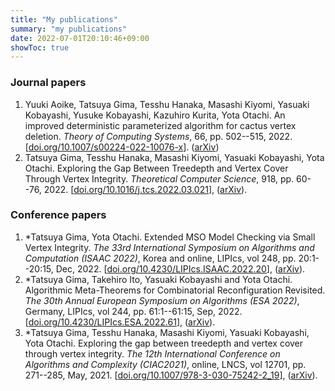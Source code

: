 ```yaml
---
title: "My publications"
summary: "my publications"
date: 2022-07-01T20:10:46+09:00
showToc: true
---
```

### Journal papers
1. Yuuki Aoike, Tatsuya Gima, Tesshu Hanaka, Masashi Kiyomi, Yasuaki Kobayashi, Yusuke Kobayashi, Kazuhiro Kurita, Yota Otachi.
An improved deterministic parameterized algorithm for cactus vertex deletion.
_Theory of Computing Systems_, 66, pp. 502--515, 2022.
\[[doi.org/10.1007/s00224-022-10076-x](https://doi.org/10.1007/s00224-022-10076-x)\].
([arXiv](https://arxiv.org/abs/2012.04910))
1. Tatsuya Gima, Tesshu Hanaka, Masashi Kiyomi, Yasuaki Kobayashi, Yota Otachi.
Exploring the Gap Between Treedepth and Vertex Cover Through Vertex Integrity.
_Theoretical Computer Science_, 918, pp. 60--76, 2022. 
\[[doi.org/10.1016/j.tcs.2022.03.021](https://doi.org/10.1016/j.tcs.2022.03.021)\],
([arXiv](https://arxiv.org/abs/2101.09414)).

### Conference papers
1. *Tatsuya Gima, Yota Otachi.
Extended MSO Model Checking via Small Vertex Integrity.
_The 33rd International Symposium on Algorithms and Computation (ISAAC 2022)_, Korea and online,
LIPIcs, vol 248, pp. 20:1--20:15, Dec, 2022.
\[[doi.org/10.4230/LIPIcs.ISAAC.2022.20](https://doi.org/10.4230/LIPIcs.ISAAC.2022.20)\],
([arXiv](https://arxiv.org/abs/2202.08445)).
1. *Tatsuya Gima, Takehiro Ito, Yasuaki Kobayashi and Yota Otachi.
Algorithmic Meta-Theorems for Combinatorial Reconfiguration Revisited.
_The 30th Annual European Symposium on Algorithms (ESA 2022)_, Germany,
LIPIcs, vol 244, pp. 61:1--61:15, Sep, 2022.
\[[doi.org/10.4230/LIPIcs.ESA.2022.61](https://doi.org/10.4230/LIPIcs.ESA.2022.61)\],
([arXiv](https://arxiv.org/abs/2207.01024)).
1. *Tatsuya Gima, Tesshu Hanaka, Masashi Kiyomi, Yasuaki Kobayashi, Yota Otachi.
Exploring the gap between treedepth and vertex cover through vertex integrity.
_The 12th International Conference on Algorithms and Complexity (CIAC2021)_, online,
LNCS, vol 12701, pp. 271--285, May, 2021.
\[[doi.org/10.1007/978-3-030-75242-2_19](https://doi.org/10.1007/978-3-030-75242-2_19)\],
([arXiv](https://arxiv.org/abs/2101.09414)).